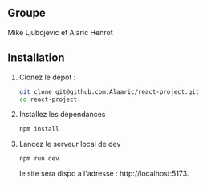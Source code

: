 ## Groupe

Mike Ljubojevic et Alaric Henrot

## Installation

1. Clonez le dépôt :
   ```bash
   git clone git@github.com:Alaaric/react-project.git
   cd react-project
    ```
2. Installez les dépendances

    `npm install`

3. Lancez le serveur local de dev

    `npm run dev`

    le site sera dispo a l'adresse : http://localhost:5173.